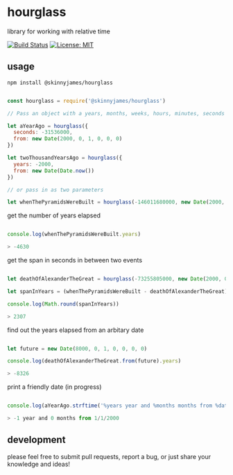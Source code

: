 # hourglass

library for working with relative time

[![Build Status](https://travis-ci.org/skinnyjames/hourglass.svg?branch=master)](https://travis-ci.org/skinnyjames/hourglass) [![License: MIT](https://img.shields.io/badge/License-MIT-yellow.svg)](https://opensource.org/licenses/MIT)


## usage

```
npm install @skinnyjames/hourglass

```

```javascript 

const hourglass = require('@skinnyjames/hourglass')

// Pass an object with a years, months, weeks, hours, minutes, seconds and a from property

let aYearAgo = hourglass({
  seconds: -31536000,
  from: new Date(2000, 0, 1, 0, 0, 0)
})

let twoThousandYearsAgo = hourglass({
  years: -2000,
  from: new Date(Date.now())
})

// or pass in as two parameters

let whenThePyramidsWereBuilt = hourglass(-146011680000, new Date(2000, 0, 1, 0, 0, 0, 0))

```

get the number of years elapsed

```javascript

console.log(whenThePyramidsWereBuilt.years)

> -4630

```

get the span in seconds in between two events

```javascript

let deathOfAlexanderTheGreat = hourglass(-73255805000, new Date(2000, 0, 1, 0, 0, 0, 0))

let spanInYears = (whenThePyramidsWereBuilt - deathOfAlexanderTheGreat) / hourglass.SECONDS_PER_YEAR

console.log(Math.round(spanInYears))

> 2307

```

find out the years elapsed from an arbitary date

```javascript

let future = new Date(8000, 0, 1, 0, 0, 0, 0)

console.log(deathOfAlexanderTheGreat.from(future).years)

> -8326

```

print a friendly date (in progress)


```javascript

console.log(aYearAgo.strftime('%years year and %months months from %date'))

> -1 year and 0 months from 1/1/2000

```

## development

please feel free to submit pull requests, report a bug, or just share your knowledge and ideas!

